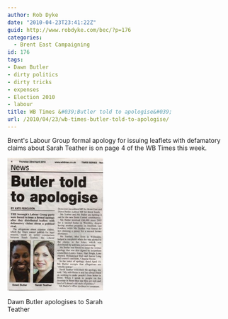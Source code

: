 ```yaml
---
author: Rob Dyke
date: "2010-04-23T23:41:22Z"
guid: http://www.robdyke.com/bec/?p=176
categories:
  - Brent East Campaigning
id: 176
tags:
- Dawn Butler
- dirty politics
- dirty tricks
- expenses
- Election 2010
- labour
title: WB Times &#039;Butler told to apologise&#039;
url: /2010/04/23/wb-times-butler-told-to-apologise/
---
```

Brent's Labour Group formal apology for issuing leaflets with defamatory claims about Sarah Teather is on page 4 of the WB Times this week.

<div id="attachment_177" style="width: 227px" class="wp-caption alignnone">
  <a href="/pubfiles/2010/04/23-apr-WBT-butler-appology.jpeg"><img class="size-medium wp-image-177" title="23 apr WBT butler appology" src="/pubfiles/2010/04/23-apr-WBT-butler-appology-217x300.jpg" alt="Butler claimed £66,000 in expenses" width="217" height="300" /></a>
  
  <p class="wp-caption-text">
    Dawn Butler apologises to Sarah Teather
  </p>
</div>